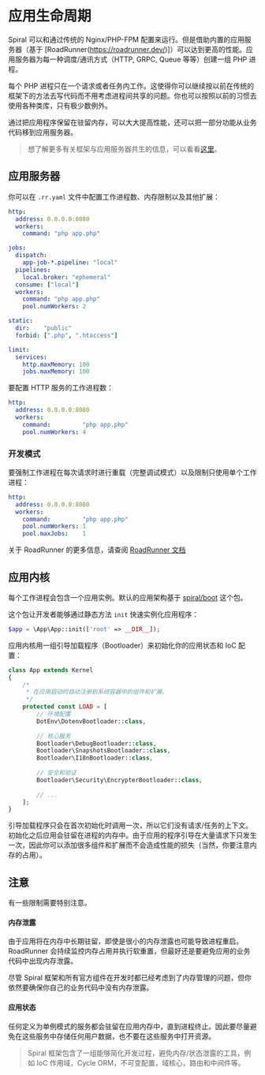 # 应用生命周期
Spiral 可以和通过传统的 Nginx/PHP-FPM 配置来运行。但是借助内置的应用服务器（基于 [RoadRunner(https://roadrunner.dev/)]）可以达到更高的性能。应用服务器为每一种调度/通讯方式（HTTP, GRPC, Queue 等等）创建一组 PHP 进程。

每个 PHP 进程只在一个请求或者任务内工作。这使得你可以继续按以前在传统的框架下的方法去写代码而不用考虑进程间共享的问题。你也可以按照以前的习惯去使用各种类库，只有极少数例外。

通过把应用程序保留在驻留内存，可以大大提高性能，还可以把一部分功能从业务代码移到应用服务器。

> 想了解更多有关框架与应用服务器共生的信息，可以看看[这里](/zh_CN/framework/design.md)。

## 应用服务器
你可以在 `.rr.yaml` 文件中配置工作进程数、内存限制以及其他扩展：

```yaml
http:
  address: 0.0.0.0:8080
  workers:
    command: "php app.php"

jobs:
  dispatch:
    app-job-*.pipeline: "local"
  pipelines:
    local.broker: "ephemeral"
  consume: ["local"]
  workers:
    command: "php app.php"
    pool.numWorkers: 2

static:
  dir:    "public"
  forbid: [".php", ".htaccess"]

limit:
  services:
    http.maxMemory: 100
    jobs.maxMemory: 100
```

要配置 HTTP 服务的工作进程数：

```yaml
http:
  address: 0.0.0.0:8080
  workers:
    command:         "php app.php"
    pool.numWorkers: 4
```

### 开发模式
要强制工作进程在每次请求时进行重载（完整调试模式）以及限制只使用单个工作进程：

```yaml
http:
  address: 0.0.0.0:8080
  workers:
    command:         "php app.php"
    pool.numWorkers: 1
    pool.maxJobs:    1
```

关于 RoadRunner 的更多信息，请查阅 [RoadRunner 文档](https://roadrunner.dev/docs)

## 应用内核
每个工作进程会包含一个应用实例。默认的应用架构基于 [spiral/boot](https://github.com/spiral/boot) 这个包。

这个包让开发者能够通过静态方法 `init` 快速实例化应用程序：

```php
$app = \App\App::init(['root' => __DIR__]);
```

应用内核用一组引导加载程序（Bootloader）来初始化你的应用状态和 IoC 配置：

```php
class App extends Kernel
{
    /*
     * 在应用启动时自动注册到系统容器中的组件和扩展。
     */
    protected const LOAD = [
        // 环境配置
        DotEnv\DotenvBootloader::class,
        
        // 核心服务
        Bootloader\DebugBootloader::class,
        Bootloader\SnapshotsBootloader::class,
        Bootloader\I18nBootloader::class,
        
        // 安全和验证
        Bootloader\Security\EncrypterBootloader::class,
        
        // ...
    ];
}
```

引导加载程序只会在首次初始化时调用一次，所以它们没有请求/任务的上下文。初始化之后应用会驻留在进程的内存中。由于应用的程序引导在大量请求下只发生一次，因此你可以添加很多组件和扩展而不会造成性能的损失（当然，你要注意内存的占用）。

## 注意
有一些限制需要特别注意。

#### 内存泄露
由于应用将在内存中长期驻留，即使是很小的内存泄露也可能导致进程重启。RoadRunner 会持续监控内存占用并执行软重置，但最好还是要避免应用的业务代码中出现内存泄露。

尽管 Spiral 框架和所有官方组件在开发时都已经考虑到了内存管理的问题，但你依然要确保你自己的业务代码中没有内存泄露。


#### 应用状态
任何定义为单例模式的服务都会驻留在应用内存中，直到进程终止。因此要尽量避免在这些服务中存储任何用户数据，也不要在这些服务中打开资源。

> Spiral 框架包含了一组能够简化开发过程，避免内存/状态泄露的工具，例如 IoC 作用域，Cycle ORM，不可变配置，域核心，路由和中间件等。
